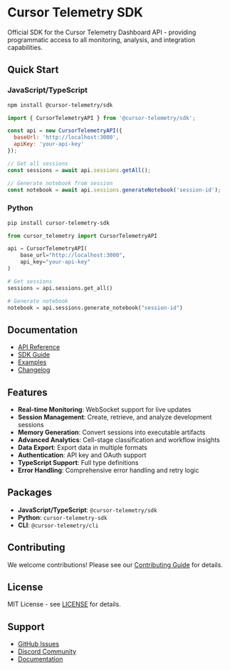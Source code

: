 # Cursor Telemetry SDK

Official SDK for the Cursor Telemetry Dashboard API - providing programmatic access to all monitoring, analysis, and integration capabilities.

## Quick Start

### JavaScript/TypeScript

```bash
npm install @cursor-telemetry/sdk
```

```javascript
import { CursorTelemetryAPI } from '@cursor-telemetry/sdk';

const api = new CursorTelemetryAPI({
  baseUrl: 'http://localhost:3000',
  apiKey: 'your-api-key'
});

// Get all sessions
const sessions = await api.sessions.getAll();

// Generate notebook from session
const notebook = await api.sessions.generateNotebook('session-id');
```

### Python

```bash
pip install cursor-telemetry-sdk
```

```python
from cursor_telemetry import CursorTelemetryAPI

api = CursorTelemetryAPI(
    base_url="http://localhost:3000",
    api_key="your-api-key"
)

# Get sessions
sessions = api.sessions.get_all()

# Generate notebook
notebook = api.sessions.generate_notebook("session-id")
```

## Documentation

- [API Reference](https://docs.cursor-telemetry.com/api)
- [SDK Guide](https://docs.cursor-telemetry.com/sdk)
- [Examples](https://docs.cursor-telemetry.com/examples)
- [Changelog](https://docs.cursor-telemetry.com/changelog)

## Features

- **Real-time Monitoring**: WebSocket support for live updates
- **Session Management**: Create, retrieve, and analyze development sessions
- **Memory Generation**: Convert sessions into executable artifacts
- **Advanced Analytics**: Cell-stage classification and workflow insights
- **Data Export**: Export data in multiple formats
- **Authentication**: API key and OAuth support
- **TypeScript Support**: Full type definitions
- **Error Handling**: Comprehensive error handling and retry logic

## Packages

- **JavaScript/TypeScript**: `@cursor-telemetry/sdk`
- **Python**: `cursor-telemetry-sdk`
- **CLI**: `@cursor-telemetry/cli`

## Contributing

We welcome contributions! Please see our [Contributing Guide](CONTRIBUTING.md) for details.

## License

MIT License - see [LICENSE](LICENSE) for details.

## Support

- [GitHub Issues](https://github.com/cursor-telemetry/sdk/issues)
- [Discord Community](https://discord.gg/cursor-telemetry)
- [Documentation](https://docs.cursor-telemetry.com)
